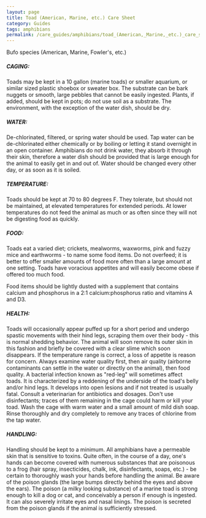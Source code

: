 ```yaml
---
layout: page
title: Toad (American, Marine, etc.) Care Sheet
category: Guides
tags: amphibians
permalink: /care_guides/amphibians/toad_(American,_Marine,_etc.)_care_sheet.html
---
```


Bufo species (American, Marine, Fowler's, etc.)

##### CAGING: 

Toads may be kept in a 10 gallon (marine toads) or smaller aquarium, or similar sized plastic shoebox or sweater box. The substrate can be bark nuggets or smooth, large pebbles that cannot be easily ingested. Plants, if added, should be kept in pots; do not use soil as a substrate. The environment, with the exception of the water dish, should be dry.

##### WATER: 

De-chlorinated, filtered, or spring water should be used. Tap water can be de-chlorinated either chemically or by boiling or letting it stand overnight in an open container. Amphibians do not drink water, they absorb it through their skin, therefore a water dish should be provided that is large enough for the animal to easily get in and out of. Water should be changed every other day, or as soon as it is soiled.

##### TEMPERATURE: 

Toads should be kept at 70 to 80 degrees F. They tolerate, but should not be maintained, at elevated temperatures for extended periods. At lower temperatures do not feed the animal as much or as often since they will not be digesting food as quickly.

##### FOOD: 

Toads eat a varied diet; crickets, mealworms, waxworms, pink and fuzzy mice and earthworms - to name some food items. Do not overfeed; it is better to offer smaller amounts of food more often than a large amount at one setting. Toads have voracious appetites and will easily become obese if offered too much food.

Food items should be lightly dusted with a supplement that contains calcium and phosphorus in a 2:1 calcium:phosphorus ratio and vitamins A and D3.

##### HEALTH: 

Toads will occasionally appear puffed up for a short period and undergo spastic movements with their hind legs, scraping them over their body - this is normal shedding behavior. The animal will soon remove its outer skin in this fashion and briefly be covered with a clear slime which soon disappears. If the temperature range is correct, a loss of appetite is reason for concern. Always examine water quality first, then air quality (airborne contaminants can settle in the water or directly on the animal), then food quality. A bacterial infection known as "red-leg" will sometimes affect toads. It is characterized by a reddening of the underside of the toad's belly and/or hind legs. It develops into open lesions and if not treated is usually fatal. Consult a veterinarian for antibiotics and dosages. Don't use disinfectants; traces of them remaining in the cage could harm or kill your toad. Wash the cage with warm water and a small amount of mild dish soap. Rinse thoroughly and dry completely to remove any traces of chlorine from the tap water.

##### HANDLING: 

Handling should be kept to a minimum. All amphibians have a permeable skin that is sensitive to toxins. Quite often, in the course of a day, one's hands can become covered with numerous substances that are poisonous to a frog (hair spray, insecticides, chalk, ink, disinfectants, soaps, etc.) - be certain to thoroughly wash your hands before handling the animal. Be aware of the poison glands (the large bumps directly behind the eyes and above the ears). The poison (a milky looking substance) of a marine toad is strong enough to kill a dog or cat, and conceivably a person if enough is ingested. It can also severely irritate eyes and nasal linings. The poison is secreted from the poison glands if the animal is sufficiently stressed.